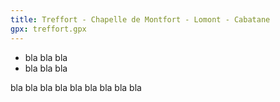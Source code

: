 ```yaml
---
title: Treffort - Chapelle de Montfort - Lomont - Cabatane
gpx: treffort.gpx
---
```


* bla bla bla
* bla bla bla

bla bla bla
bla bla bla
bla bla bla
